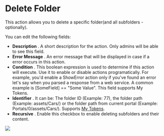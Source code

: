 # Delete Folder

This action allows you to delete a specific folder\(and all subfolders - optionally\).

You can edit the following fields:

* **Description**
  . A short description for the action. Only admins will be able to see this field.
* **Error Message**
  . An error message that will be displayed in case if a error occurs in this action.
* **Condition**
  . This boolean expression is used to determine if this action will execute. Use it to enable or disable actions programatically. For example, you'd enable a ShowError action only if you've found an error let's say when you parsed a response from a web service. A common example is \[SomeField\] == "Some Value". This field supports My Tokens.
* **Identifier**
  . It can be: The folder ID \(Example: 77\), the folder path \(Example: assets/Cars/\) or the folder path from current portal \(Example: Portals/0/assets/Cars/\). Supports [My Tokens](http://www.dnnsharp.com/dnn/modules/my-custom-tokens).
* **Recursive**
  . Enable this checkbox to enable deleting subfolders and their content.    

![](http://static.dnnsharp.com/documentation/delete_folder.png)

